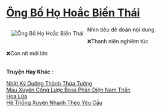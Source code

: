 <a href="https://utruyen.com/truyen/ong-bo-ho-hoac-bien-thai/19113/" title="Ông Bố Họ Hoắc Biến Thái"><h1>Ông Bố Họ Hoắc Biến Thái</h1></a><div style="display:table"><img align="right" style="float: left; padding: 10px;" src="https://utruyen.com/images/story/200x260/ong-bo-ho-hoac-bien-thai.jpg" alt="Ông Bố Họ Hoắc Biến Thái">Nhìn tiêu đề đoán nội dung.<p></p>❌Thanh niên nghiêm túc<p></p>❌Con nít mới lớn</div><p><br><b>Truyện Hay Khác :</b></p><a href="https://utruyen.com/truyen/nhat-ky-duong-thanh-thua-tuong/19302/" alt="Nhật Ký Dưỡng Thành Thừa Tướng">Nhật Ký Dưỡng Thành Thừa Tướng</a><br/><a href="https://www.flickr.com/photos/184340401@N07/48743249728/" alt="Mau Xuyên Công Lược Boss Phản Diện Nam Thần">Mau Xuyên Công Lược Boss Phản Diện Nam Thần</a><br/><a href="https://github.com/quanluxury/ngontinhhot/tree/master/truyenhay/20519/" alt="Hoa Lửa">Hoa Lửa</a><br/><a href="https://truyenngontinhay.wordpress.com/2019/10/03/he-thong-xuyen-nhanh-theo-yeu-cau/" alt="Hệ Thống Xuyên Nhanh Theo Yêu Cầu">Hệ Thống Xuyên Nhanh Theo Yêu Cầu</a><br/>
